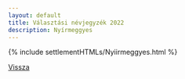 ```yaml
---
layout: default
title: Választási névjegyzék 2022
description: Nyírmeggyes
---
```


{% include settlementHTMLs/Nyiirmeggyes.html %}

[Vissza](./)